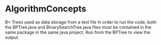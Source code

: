# AlgorithmConcepts
B+ Trees used as data storage from a text file
In order to run the code, both the BPTree.java and BinarySearchTree.java files must be contained in the same package in the same java project.
Run from the BPTree to view the output.
